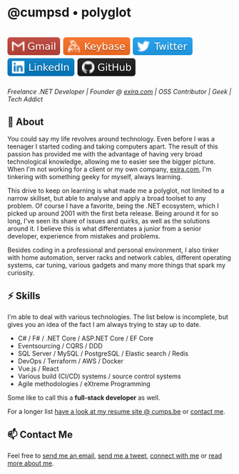 # @cumpsd • polyglot

# [![Gmail](https://raw.githubusercontent.com/CumpsD/CumpsD/main/mail.svg)](mailto:david@cumps.be) [![Keybase](https://raw.githubusercontent.com/CumpsD/CumpsD/main/keybase.svg)](https://keybase.io/cumpsd) [![Twitter](https://raw.githubusercontent.com/CumpsD/CumpsD/main/twitter.svg)](https://twitter.com/cumpsd) [![LinkedIn](https://raw.githubusercontent.com/CumpsD/CumpsD/main/linkedin.svg)](https://www.linkedin.com/in/cumpsd/) [![GitHub](https://raw.githubusercontent.com/CumpsD/CumpsD/main/github.svg)](https://github.com/cumpsd)

*Freelance .NET Developer | Founder @ [exira.com](https://github.com/exira) | OSS Contributor | Geek | Tech Addict*

## 🧐 About

You could say my life revolves around technology. Even before I was a teenager I started coding and taking computers apart. The result of this passion has provided me with the advantage of having very broad technological knowledge, allowing me to easier see the bigger picture. When I'm not working for a client or my own company, [exira.com](https://exira.com), I'm tinkering with something geeky for myself, always learning.

This drive to keep on learning is what made me a polyglot, not limited to a narrow skillset, but able to analyse and apply a broad toolset to any problem. Of course I have a favorite, being the .NET ecosystem, which I picked up around 2001 with the first beta release. Being around it for so long, I've seen its share of issues and quirks, as well as the solutions around it. I believe this is what differentiates a junior from a senior developer, experience from mistakes and problems.

Besides coding in a professional and personal environment, I also tinker with home automation, server racks and network cables, different operating systems, car tuning, various gadgets and many more things that spark my curiosity. 

## ⚡ Skills

I'm able to deal with various technologies. The list below is incomplete, but gives you an idea of the fact I am always trying to stay up to date.

* C# / F# / .NET Core / ASP.NET Core / EF Core
* Eventsourcing / CQRS / DDD
* SQL Server / MySQL / PostgreSQL / Elastic search / Redis
* DevOps / Terraform / AWS / Docker
* Vue.js / React
* Various build (CI/CD) systems / source control systems
* Agile methodologies / eXtreme Programming

Some like to call this a **full-stack developer** as well.

For a longer list [have a look at my resume site @ cumps.be](https://cumps.be/en/consulting/) or [contact me](mailto:david@cumps.be).

## 📫 Contact Me

Feel free to [send me an email](mailto:david@cumps.be), [send me a tweet](https://twitter.com/cumpsd), [connect with me](https://www.linkedin.com/in/cumpsd/) or [read more about me](https://cumps.be).

